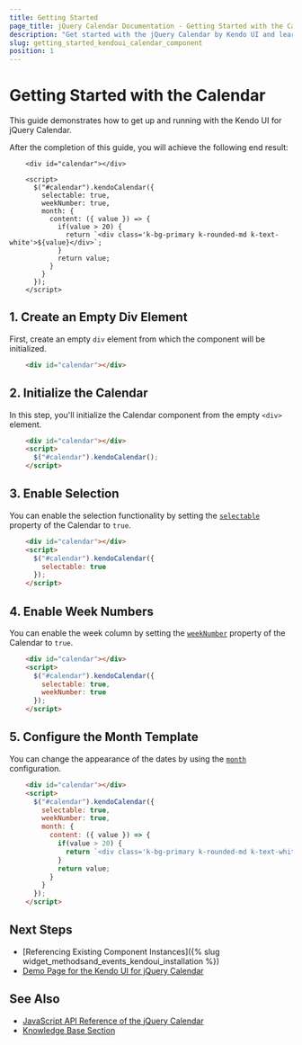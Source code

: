 ```yaml
---
title: Getting Started
page_title: jQuery Calendar Documentation - Getting Started with the Calendar
description: "Get started with the jQuery Calendar by Kendo UI and learn how to create, initialize, and enable the component."
slug: getting_started_kendoui_calendar_component
position: 1
---
```


# Getting Started with the Calendar

This guide demonstrates how to get up and running with the Kendo UI for jQuery Calendar.

After the completion of this guide, you will achieve the following end result:

```dojo
    <div id="calendar"></div>

    <script>
      $("#calendar").kendoCalendar({
        selectable: true,
        weekNumber: true,
        month: {
          content: ({ value }) => {
            if(value > 20) {
              return `<div class='k-bg-primary k-rounded-md k-text-white'>${value}</div>`;
            }
            return value;
          }
        }
      });
    </script>
```

## 1. Create an Empty Div Element

First, create an empty `div` element from which the component will be initialized.

```html
    <div id="calendar"></div>
```

## 2. Initialize the Calendar

In this step, you'll initialize the Calendar component from the empty `<div>` element.

```html
    <div id="calendar"></div>
    <script>
      $("#calendar").kendoCalendar();
    </script>
```

## 3. Enable Selection

You can enable the selection functionality by setting the [`selectable`](/api/javascript/ui/calendar/configuration/selectable) property of the Calendar to `true`.

```html
    <div id="calendar"></div>
    <script>
      $("#calendar").kendoCalendar({
        selectable: true
      });
    </script>
```

## 4. Enable Week Numbers

You can enable the week column by setting the [`weekNumber`](/api/javascript/ui/calendar/configuration/weeknumber) property of the Calendar to `true`.

```html
    <div id="calendar"></div>
    <script>
      $("#calendar").kendoCalendar({
        selectable: true,
        weekNumber: true
      });
    </script>
```

## 5. Configure the Month Template

You can change the appearance of the dates by using the [`month`](/api/javascript/ui/calendar/configuration/month) configuration.

```html
    <div id="calendar"></div>
    <script>
      $("#calendar").kendoCalendar({
        selectable: true,
        weekNumber: true,
        month: {
          content: ({ value }) => {
            if(value > 20) {
              return `<div class='k-bg-primary k-rounded-md k-text-white'>${value}</div>`;
            }
            return value;
          }
        }
      });
    </script>
```

## Next Steps

* [Referencing Existing Component Instances]({% slug widget_methodsand_events_kendoui_installation %})
* [Demo Page for the Kendo UI for jQuery Calendar](https://demos.telerik.com/kendo-ui/calendar/index)

## See Also

* [JavaScript API Reference of the jQuery Calendar](/api/javascript/ui/calendar)
* [Knowledge Base Section](/knowledge-base)


